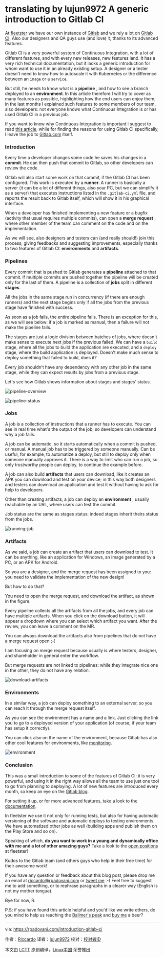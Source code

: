 translating by lujun9972
A generic introduction to Gitlab CI
======
At [fleetster][1] we have our own instance of [Gitlab][2] and we rely a lot on [Gitlab CI][3]. Also our designers and QA guys use (and love) it, thanks to its advanced features.

Gitlab CI is a very powerful system of Continuous Integration, with a lot of different features, and with every new releases, new features land. It has a very rich technical documentation, but it lacks a generic introduction for whom want to use it in an already existing setup. A designer or a tester doesn't need to know how to autoscale it with Kubernetes or the difference between an `image` or a `service`.

But still, he needs to know what is a **pipeline** , and how to see a branch deployed to an **environment**. In this article therefore I will try to cover as many features as possible, highlighting how the end users can enjoy them; in the last months I explained such features to some members of our team, also developers: not everyone knows what Continuous Integration is or has used Gitlab CI in a previous job.

If you want to know why Continuous Integration is important I suggest to read [this article][4], while for finding the reasons for using Gitlab CI specifically, I leave the job to [Gitlab.com][3] itself.

### Introduction

Every time a developer changes some code he saves his changes in a **commit**. He can then push that commit to Gitlab, so other developers can review the code.

Gitlab will also start some work on that commit, if the Gitlab CI has been configured. This work is executed by a **runner**. A runner is basically a server (it can be a lot of different things, also your PC, but we can simplify it as a server) that executes instructions listed in the `.gitlab-ci.yml` file, and reports the result back to Gitlab itself, which will show it in his graphical interface.

When a developer has finished implementing a new feature or a bugfix (activity that usual requires multiple commits), can open a **merge request** , where other member of the team can comment on the code and on the implementation.

As we will see, also designers and testers can (and really should!) join this process, giving feedbacks and suggesting improvements, especially thanks to two features of Gitlab CI: **environments** and **artifacts**.

### Pipelines

Every commit that is pushed to Gitlab generates a **pipeline** attached to that commit. If multiple commits are pushed together the pipeline will be created only for the last of them. A pipeline is a collection of **jobs** split in different **stages**.

All the jobs in the same stage run in concurrency (if there are enough runners) and the next stage begins only if all the jobs from the previous stage have finished with success.

As soon as a job fails, the entire pipeline fails. There is an exception for this, as we will see below: if a job is marked as manual, then a failure will not make the pipeline fails.

The stages are just a logic division between batches of jobs, where doesn't make sense to execute next jobs if the previous failed. We can have a `build` stage, where all the jobs to build the application are executed, and a `deploy` stage, where the build application is deployed. Doesn't make much sense to deploy something that failed to build, does it?

Every job shouldn't have any dependency with any other job in the same stage, while they can expect results by jobs from a previous stage.

Let's see how Gitlab shows information about stages and stages' status.

![pipeline-overview][5]

![pipeline-status][6]

### Jobs

A job is a collection of instructions that a runner has to execute. You can see in real time what's the output of the job, so developers can understand why a job fails.

A job can be automatic, so it starts automatically when a commit is pushed, or manual. A manual job has to be triggered by someone manually. Can be useful, for example, to automatize a deploy, but still to deploy only when someone manually approves it. There is a way to limit who can run a job, so only trustworthy people can deploy, to continue the example before.

A job can also build **artifacts** that users can download, like it creates an APK you can download and test on your device; in this way both designers and testers can download an application and test it without having to ask for help to developers.

Other than creating artifacts, a job can deploy an **environment** , usually reachable by an URL, where users can test the commit.

Job status are the same as stages status: indeed stages inherit theirs status from the jobs.

![running-job][7]

### Artifacts

As we said, a job can create an artifact that users can download to test. It can be anything, like an application for Windows, an image generated by a PC, or an APK for Android.

So you are a designer, and the merge request has been assigned to you: you need to validate the implementation of the new design!

But how to do that?

You need to open the merge request, and download the artifact, as shown in the figure.

Every pipeline collects all the artifacts from all the jobs, and every job can have multiple artifacts. When you click on the download button, it will appear a dropdown where you can select which artifact you want. After the review, you can leave a comment on the MR.

You can always download the artifacts also from pipelines that do not have a merge request open ;-)

I am focusing on merge request because usually is where testers, designer, and shareholder in general enter the workflow.

But merge requests are not linked to pipelines: while they integrate nice one in the other, they do not have any relation.

![download-artifacts][8]

### Environments

In a similar way, a job can deploy something to an external server, so you can reach it through the merge request itself.

As you can see the environment has a name and a link. Just clicking the link you to go to a deployed version of your application (of course, if your team has setup it correctly).

You can click also on the name of the environment, because Gitlab has also other cool features for environments, like [monitoring][9].

![environment][10]

### Conclusion

This was a small introduction to some of the features of Gitlab CI: it is very powerful, and using it in the right way allows all the team to use just one tool to go from planning to deploying. A lot of new features are introduced every month, so keep an eye on the [Gitlab blog][11].

For setting it up, or for more advanced features, take a look to the [documentation][12].

In fleetster we use it not only for running tests, but also for having automatic versioning of the software and automatic deploys to testing environments. We have automatized other jobs as well (building apps and publish them on the Play Store and so on).

Speaking of which, **do you want to work in a young and dynamically office with me and a lot of other amazing guys?** Take a look to the [open positions][13] at fleetster!

Kudos to the Gitlab team (and others guys who help in their free time) for their awesome work!

If you have any question or feedback about this blog post, please drop me an email at [riccardo@rpadovani.com][14] or [tweet me][15] :-) Feel free to suggest me to add something, or to rephrase paragraphs in a clearer way (English is not my mother tongue).

Bye for now,
R.

P.S: if you have found this article helpful and you'd like we write others, do you mind to help us reaching the [Ballmer's peak][16] and [buy me][17] a beer?

--------------------------------------------------------------------------------

via: https://rpadovani.com/introduction-gitlab-ci

作者：[Riccardo][a]
译者：[lujun9972](https://github.com/lujun9972)
校对：[校对者ID](https://github.com/校对者ID)

本文由 [LCTT](https://github.com/LCTT/TranslateProject) 原创编译，[Linux中国](https://linux.cn/) 荣誉推出

[a]:https://rpadovani.com
[1]:https://www.fleetster.net
[2]:https://gitlab.com/
[3]:https://about.gitlab.com/gitlab-ci/
[4]:https://about.gitlab.com/2015/02/03/7-reasons-why-you-should-be-using-ci/
[5]:https://img.rpadovani.com/posts/pipeline-overview.png
[6]:https://img.rpadovani.com/posts/pipeline-status.png
[7]:https://img.rpadovani.com/posts/running-job.png
[8]:https://img.rpadovani.com/posts/download-artifacts.png
[9]:https://gitlab.com/help/ci/environments.md
[10]:https://img.rpadovani.com/posts/environment.png
[11]:https://about.gitlab.com/
[12]:https://docs.gitlab.com/ee/ci/README.html
[13]:https://www.fleetster.net/fleetster-team.html
[14]:mailto:riccardo@rpadovani.com
[15]:https://twitter.com/rpadovani93
[16]:https://www.xkcd.com/323/
[17]:https://rpadovani.com/donations
